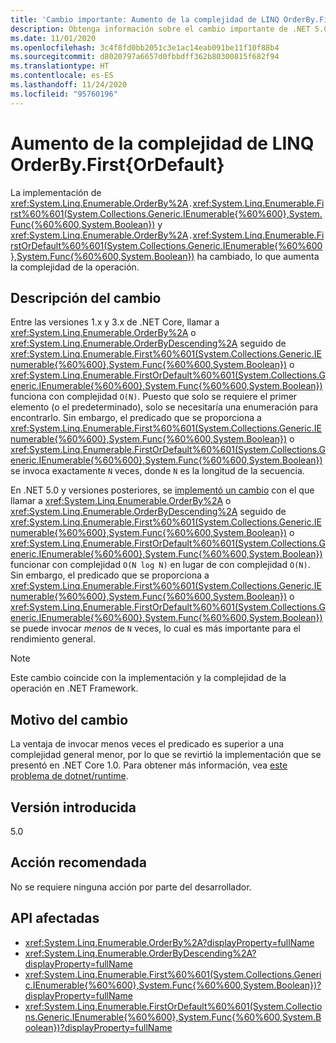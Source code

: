 ```yaml
---
title: 'Cambio importante: Aumento de la complejidad de LINQ OrderBy.First{OrDefault}'
description: Obtenga información sobre el cambio importante de .NET 5.0 en las bibliotecas básicas de .NET donde ha cambiado la implementación de OrderBy.First.
ms.date: 11/01/2020
ms.openlocfilehash: 3c4f8fd0bb2051c3e1ac14eab091be11f10f88b4
ms.sourcegitcommit: d8020797a6657d0fbbdff362b80300815f682f94
ms.translationtype: HT
ms.contentlocale: es-ES
ms.lasthandoff: 11/24/2020
ms.locfileid: "95760196"
---
```

# <a name="complexity-of-linq-orderbyfirstordefault-increased"></a>Aumento de la complejidad de LINQ OrderBy.First{OrDefault}

La implementación de <xref:System.Linq.Enumerable.OrderBy%2A>`.`<xref:System.Linq.Enumerable.First%60%601(System.Collections.Generic.IEnumerable{%60%600},System.Func{%60%600,System.Boolean})> y <xref:System.Linq.Enumerable.OrderBy%2A>`.`<xref:System.Linq.Enumerable.FirstOrDefault%60%601(System.Collections.Generic.IEnumerable{%60%600},System.Func{%60%600,System.Boolean})> ha cambiado, lo que aumenta la complejidad de la operación.

## <a name="change-description"></a>Descripción del cambio

Entre las versiones 1.x y 3.x de .NET Core, llamar a <xref:System.Linq.Enumerable.OrderBy%2A> o <xref:System.Linq.Enumerable.OrderByDescending%2A> seguido de <xref:System.Linq.Enumerable.First%60%601(System.Collections.Generic.IEnumerable{%60%600},System.Func{%60%600,System.Boolean})> o <xref:System.Linq.Enumerable.FirstOrDefault%60%601(System.Collections.Generic.IEnumerable{%60%600},System.Func{%60%600,System.Boolean})> funciona con complejidad `O(N)`. Puesto que solo se requiere el primer elemento (o el predeterminado), solo se necesitaría una enumeración para encontrarlo. Sin embargo, el predicado que se proporciona a <xref:System.Linq.Enumerable.First%60%601(System.Collections.Generic.IEnumerable{%60%600},System.Func{%60%600,System.Boolean})> o <xref:System.Linq.Enumerable.FirstOrDefault%60%601(System.Collections.Generic.IEnumerable{%60%600},System.Func{%60%600,System.Boolean})> se invoca exactamente `N` veces, donde `N` es la longitud de la secuencia.

En .NET 5.0 y versiones posteriores, se [implementó un cambio](https://github.com/dotnet/runtime/pull/36643) con el que llamar a <xref:System.Linq.Enumerable.OrderBy%2A> o <xref:System.Linq.Enumerable.OrderByDescending%2A> seguido de <xref:System.Linq.Enumerable.First%60%601(System.Collections.Generic.IEnumerable{%60%600},System.Func{%60%600,System.Boolean})> o <xref:System.Linq.Enumerable.FirstOrDefault%60%601(System.Collections.Generic.IEnumerable{%60%600},System.Func{%60%600,System.Boolean})> funcionar con complejidad `O(N log N)` en lugar de con complejidad `O(N)`. Sin embargo, el predicado que se proporciona a <xref:System.Linq.Enumerable.First%60%601(System.Collections.Generic.IEnumerable{%60%600},System.Func{%60%600,System.Boolean})> o <xref:System.Linq.Enumerable.FirstOrDefault%60%601(System.Collections.Generic.IEnumerable{%60%600},System.Func{%60%600,System.Boolean})> se puede invocar *menos* de `N` veces, lo cual es más importante para el rendimiento general.

> [!NOTE]
> Este cambio coincide con la implementación y la complejidad de la operación en .NET Framework.

## <a name="reason-for-change"></a>Motivo del cambio

La ventaja de invocar menos veces el predicado es superior a una complejidad general menor, por lo que se revirtió la implementación que se presentó en .NET Core 1.0. Para obtener más información, vea [este problema de dotnet/runtime](https://github.com/dotnet/runtime/issues/31554).

## <a name="version-introduced"></a>Versión introducida

5.0

## <a name="recommended-action"></a>Acción recomendada

No se requiere ninguna acción por parte del desarrollador.

## <a name="affected-apis"></a>API afectadas

- <xref:System.Linq.Enumerable.OrderBy%2A?displayProperty=fullName>
- <xref:System.Linq.Enumerable.OrderByDescending%2A?displayProperty=fullName>
- <xref:System.Linq.Enumerable.First%60%601(System.Collections.Generic.IEnumerable{%60%600},System.Func{%60%600,System.Boolean})?displayProperty=fullName>
- <xref:System.Linq.Enumerable.FirstOrDefault%60%601(System.Collections.Generic.IEnumerable{%60%600},System.Func{%60%600,System.Boolean})?displayProperty=fullName>

<!--

### Category

Core .NET libraries

### Affected APIs

- `Overload:System.Linq.Enumerable.OrderBy`
- `Overload:System.Linq.Enumerable.OrderByDescending`
- `M:System.Linq.Enumerable.First``1(System.Collections.Generic.IEnumerable{``0},System.Func{``0,System.Boolean})`
- `M:System.Linq.Enumerable.FirstOrDefault``1(System.Collections.Generic.IEnumerable{``0},System.Func{``0,System.Boolean})`

-->
